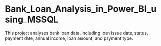 # Bank_Loan_Analysis_in_Power_BI_using_MSSQL
This project analyses bank loan data, including loan issue date, status, payment date, annual income, loan amount, and payment type.
